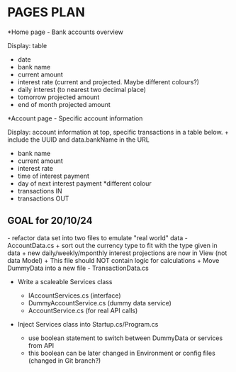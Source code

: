 ﻿<h1>PAGES PLAN</h1> 

*Home page - Bank accounts overview

Display: table

- date
- bank name
- current amount
- interest rate (current and projected. Maybe different colours?)
- daily interest (to nearest two decimal place)
- tomorrow projected amount
- end of month projected amount


*Account page - Specific account information

Display: account information at top, specific transactions in a table below.
    + include the UUID and data.bankName in the URL

- bank name
- current amount
- interest rate
- time of interest payment
- day of next interest payment
*different colour
- transactions IN 
- transactions OUT 



<h2>GOAL for 20/10/24</h2>
- refactor data set into two files to emulate "real world" data
    - AccountData.cs
        + sort out the currency type to fit with the type given in data
        + new daily/weekly/mponthly interest projections are now in View (not data Model)
        + This file should NOT contain logic for calculations
        + Move DummyData into a new file 
    - TransactionData.cs

- Write a scaleable Services class
    - IAccountServices.cs (interface)
    - DummyAccountService.cs (dummy data service)
    - AccountService.cs (for real API calls)

- Inject Services class into Startup.cs/Program.cs
    - use boolean statement to switch between DummyData or services from API
    - this boolean can be later changed in Environment or config files (changed in Git branch?)

